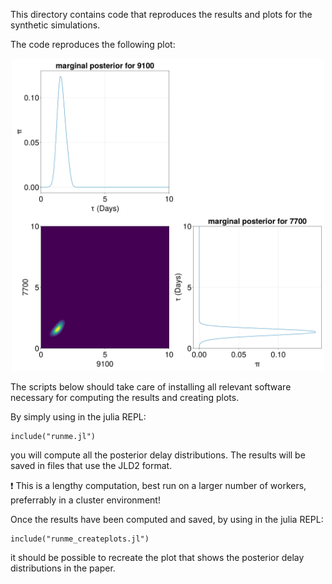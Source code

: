 This directory contains code that reproduces the results and plots for the synthetic simulations.

The code reproduces the following  plot:


<p align="center">

<img src="https://github.com/HITS-AIN/GPCCPaper/blob/2c7fc0a8ea5244d06043382e03432a08225ed0fd/scripts/threelightcurves/2Dposterior_Mgc0811.png"  style="width:500px;height:500px;">

</p>


The scripts below should take care of installing all relevant software necessary for computing the results and creating plots.


By simply using in the julia REPL:
```
include("runme.jl")
```
you will compute all the posterior delay distributions. 
The results will be saved in files that use the JLD2 format.

❗ This is a lengthy computation, best run on a larger number of workers, preferrably in a cluster environment!


Once the results have been computed and saved, by using in the julia REPL:
```
include("runme_createplots.jl")
```
it should be possible to recreate the plot that shows the posterior delay distributions in the paper.
